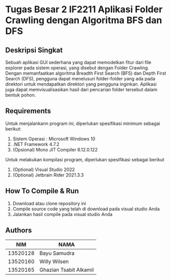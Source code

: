 # Tugas Besar 2 IF2211 Aplikasi Folder Crawling dengan Algoritma BFS dan DFS

## Deskripsi Singkat
Sebuah aplikasi GUI sederhana yang dapat memodelkan fitur dari file explorer pada sistem operasi, yang disebut dengan Folder Crawling. Dengan memanfaatkan algoritma Breadth First Search (BFS) dan Depth First Search (DFS), pengguna dapat menelusuri folder-folder yang ada pada direktori untuk mendapatkan direktori yang pengguna inginkan. Aplikasi juga dapat memvisualisasikan hasil dari pencarian folder tersebut dalam bentuk pohon.

## Requirements

Untuk menjalankann program ini, diperlukan spesifikasi minimum sebagai berikut:
1. Sistem Operasi : Microsoft Windows 10
2. .NET Framework 4.7.2
3. (Opsional) Mono JIT Compiler 6.12.0.122

Untuk melakukan kompilasi program, diperlukan spesifikasi sebagai berikut
1. (Optional) Visual Studio 2022
2. (Optional) Jetbrain Rider 2021.3.3

## How To Compile & Run

1. Download atau clone repository ini
2. Compile source code yang telah di download pada visual studio Anda
3. Jalankan hasil compile pada visual studio Anda

## Authors
| NIM      | NAMA                   |
|----------|------------------------|
| 13520128 | Bayu Samudra           | 
| 13520160 | Willy Wilsen           | 
| 13520165 | Ghazian Tsabit Alkamil |
